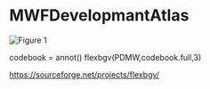 # MWFDevelopmantAtlas

![Figure 1](https://www.github.com/GSDrenthen/Figure1.png)

codebook = annot()
flexbgv(PDMW,codebook.full,3)

https://sourceforge.net/projects/flexbgv/
